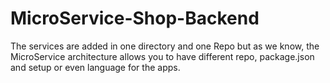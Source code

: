 # MicroService-Shop-Backend

The services are added in one directory and one Repo but as we know, the MicroService architecture allows you to have different repo, package.json and setup or even language for the apps.
